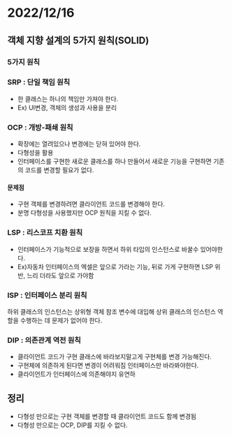 # 2022/12/16

## 객체 지향 설계의 5가지 원칙(SOLID)
### 5가지 원칙

### **SRP** : 단일 책임 원칙

- 한 클래스는 하나의 책임만 가져야 한다.
- Ex) UI변경, 객체의 생성과 사용을 분리

### OCP : 개방-패쇄 원칙

- 확장에는 열려있으나 변경에는 닫혀 있어야 한다.
- 다형성을 활용
- 인터페이스를 구현한 새로운 클래스를 하나 만들어서 새로운 기능을 구현하면 기존의 코드를 변경할 필요가 없다.

#### 문제점

- 구현 객체를 변경하려면 클라이언트 코드를 변경해야 한다.
- 분명 다형성을 사용했지만 OCP 원칙을 지킬 수 없다.

### **LSP** : 리스코프 치환 원칙

- 인터페이스가 기능적으로 보장을 하면서 하위 타입의 인스턴스로 바꿀수 있어야한다.
- Ex)자동차 인터페이스의 엑셀은 앞으로 가라는 기능, 뒤로 가게 구현하면 LSP 위반, 느리 더라도 앞으로 가야함
### ISP : 인터페이스 분리 원칙

하위 클래스의 인스턴스는 상위형 객체 참조 변수에 대입해 상위 클래스의 인스턴스 역할을 수행하는 데 문제가 없어야 한다.
### DIP : 의존관계 역전 원칙

- 클라이언트 코드가 구현 클래스에 바라보지말고게 구현체를 변경 가능해진다.
- 구현체에 의존하게 된다면 변경이 어려워짐 인터페이스만 바라봐야한다.
- 클라이언트가 인터페이스에 의존해야지 유연하
## 정리

- 다형성 만으로는 구현 객체를 변경할 때 클라이언트 코드도 함께 변경됨
- 다형성 만으로는 OCP, DIP를 지킬 수 없다.